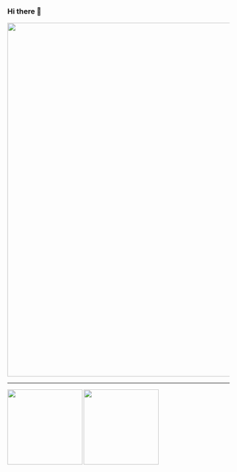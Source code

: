 ### Hi there 👋

<!--
**Cyber-President/Cyber-President** is a ✨ _special_ ✨ repository because its `README.md` (this file) appears on your GitHub profile.

Here are some ideas to get you started:

- 🔭 I’m currently working on ...
- 🌱 I’m currently learning ...
- 👯 I’m looking to collaborate on ...
- 🤔 I’m looking for help with ...
- 💬 Ask me about ...
- 📫 How to reach me: ...
- 😄 Pronouns: ...
- ⚡ Fun fact: ...
-->




<div>
  <img width=800 src="https://github-profile-trophy.vercel.app/?username=Cyber-President&column=8&theme=gruvbox&no-frame=true"/>
</div>

---

<div>
  <img height="170" align="left" src="https://github-readme-stats.vercel.app/api?username=Cyber-President&count_private=true&include_all_commits=true&theme=tokyonight" />
  <img height="170" src="https://github-readme-stats.vercel.app/api/top-langs/?username=Cyber-President&layout=compact&theme=tokyonight" />
</div>
